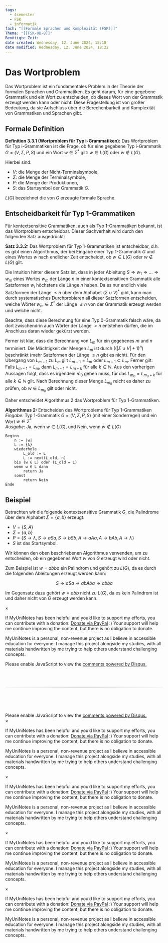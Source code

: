 ```yaml
---
tags:
  - 4semester
  - FSK
  - informatik
fach: "[[Formale Sprachen und Komplexität (FSK)]]"
Thema: "[[FSK-ÜB-8]]"
Benötigte Zeit:
date created: Wednesday, 12. June 2024, 15:18
date modified: Wednesday, 12. June 2024, 18:22
---
```


# Das Wortproblem

Das Wortproblem ist ein fundamentales Problem in der Theorie der formalen Sprachen und Grammatiken. Es geht darum, für eine gegebene Grammatik und ein Wort zu entscheiden, ob dieses Wort von der Grammatik erzeugt werden kann oder nicht. Diese Fragestellung ist von großer Bedeutung, da sie Aufschluss über die Berechenbarkeit und Komplexität von Grammatiken und Sprachen gibt.

## Formale Definition

**Definition 3.3.1 (Wortproblem für Typ i-Grammatiken):** Das Wortproblem für Typ i-Grammatiken ist die Frage, ob für eine gegebene Typ i-Grammatik $G = (V, \Sigma, P, S)$ und ein Wort $w \in \Sigma^*$ gilt: $w \in L(G)$ oder $w \notin L(G)$.

Hierbei sind:

- $V$: die Menge der Nicht-Terminalsymbole,
- $\Sigma$: die Menge der Terminalsymbole,
- $P$: die Menge der Produktionen,
- $S$: das Startsymbol der Grammatik $G$.

$L(G)$ bezeichnet die von $G$ erzeugte formale Sprache.

## Entscheidbarkeit für Typ 1-Grammatiken

Für kontextsensitive Grammatiken, auch als Typ 1-Grammatiken bekannt, ist das Wortproblem entscheidbar. Dieser Sachverhalt wird durch den folgenden Satz ausgedrückt:

**Satz 3.3.2:** Das Wortproblem für Typ 1-Grammatiken ist entscheidbar, d.h. es gibt einen Algorithmus, der bei Eingabe einer Typ 1-Grammatik $G$ und eines Wortes $w$ nach endlicher Zeit entscheidet, ob $w \in L(G)$ oder $w \notin L(G)$ gilt.

Die Intuition hinter diesem Satz ist, dass in jeder Ableitung $S \Rightarrow w_1 \Rightarrow \dots \Rightarrow w_m$ eines Wortes $w_m$ der Länge $n$ in einer kontextsensitiven Grammatik alle Satzformen $w_i$ höchstens die Länge $n$ haben. Da es nur endlich viele Satzformen der Länge $\leq n$ über dem Alphabet $(\Sigma \cup V)^*$ gibt, kann man durch systematisches Durchprobieren all dieser Satzformen entscheiden, welche Wörter $w_m \in \Sigma^*$ der Länge $\leq n$ von der Grammatik erzeugt werden und welche nicht.

Beachte, dass diese Berechnung für eine Typ 0-Grammatik falsch wäre, da dort zwischendrin auch Wörter der Länge $> n$ entstehen dürfen, die im Anschluss daran wieder gekürzt werden.

Ferner ist klar, dass die Berechnung von $L_m$ für ein gegebenes $m$ und $n$ terminiert. Die Mächtigkeit der Mengen $L_m$ ist durch $((|\Sigma \cup V| + 1)^n)$ beschränkt (mehr Satzformen der Länge $\leq n$ gibt es nicht). Für den Übergang von $L_{m-1}$ zu $L_m$ gilt $L_{m-1} = L_m$ oder $L_{m-1} \subset L_m$. Ferner gilt: Falls $L_{m-1} = L_m$, dann $L_{m-1} = L_{m+k}$ für alle $k \in \mathbb{N}$. Aus den vorherigen Aussagen folgt, dass es irgendein $m_0$ geben muss, für das $L_{m_0} = L_{m_0+k}$ für alle $k \in \mathbb{N}$ gilt. Nach Berechnung dieser Menge $L_{m_0}$ reicht es daher zu prüfen, ob $w \in L_{m_0}$ gilt oder nicht.

Daher entscheidet Algorithmus 2 das Wortproblem für Typ 1-Grammatiken.

**Algorithmus 2:** Entscheiden des Wortproblems für Typ 1-Grammatiken  
_Eingabe:_ Typ 1-Grammatik $G = (V, \Sigma, P, S)$ (mit einer Sonderregel) und ein Wort $w \in \Sigma^*$  
_Ausgabe:_ Ja, wenn $w \in L(G)$, und Nein, wenn $w \notin L(G)$

```
Beginn
    n := |w|
    L := {λ}
    wiederhole
        L_old := L
        L := next(L_old, n)
    bis (w ∈ L) oder (L_old = L)
    wenn w ∈ L dann
        return Ja
    sonst
        return Nein
Ende
```

## Beispiel

Betrachten wir die folgende kontextsensitive Grammatik $G$, die Palindrome über dem Alphabet $\Sigma = \{a, b\}$ erzeugt:

- $V = \{S, A\}$
- $\Sigma = \{a, b\}$
- $P = \{S \rightarrow \lambda, S \rightarrow aSa, S \rightarrow bSb, A \rightarrow aAa, A \rightarrow bAb, A \rightarrow \lambda\}$
- $S$ ist das Startsymbol.

Wir können den oben beschriebenen Algorithmus verwenden, um zu entscheiden, ob ein gegebenes Wort $w$ von $G$ erzeugt wird oder nicht.

Zum Beispiel ist $w = abba$ ein Palindrom und gehört zu $L(G)$, da es durch die folgenden Ableitungen erzeugt werden kann:

$$
 S \Rightarrow aSa \Rightarrow abAba \Rightarrow abba
$$

Im Gegensatz dazu gehört $w = abb$ nicht zu $L(G)$, da es kein Palindrom ist und daher nicht von $G$ erzeugt werden kann.

<!-- Modal START -->
<div id="myModal" class="modal">
  <div class="modal-content">
    <span id="closeModal" class="close">&times;</span>
    <p class="modal-text">
      If MyUniNotes has been helpful and you’d like to support my efforts, <span class="modal-highlight"> you can contribute with a donation: <a class="modal-dono-link" href="https://paypal.me/myuninotes4u">Donate via PayPal</a> :) </span> Your support will help me continue improving the content, but there is no obligation to donate.
    </p>
    <p class="modal-text">
      <span class="modal-highlight">MyUniNotes is a personal, non-revenue project as I believe in accessible education for everyone.</span> I manage this project alongside my studies, with all materials handwritten by me trying to help others understand challenging concepts.
    </p>
  </div>
</div>

<script>
  // JavaScript to display the modal on page load
  document.addEventListener('DOMContentLoaded', function() {
    // Generate a random number between 1 and 1
    // Wanted it to load with a adjustable probability for every page load but did not work, as DOM is loaded only once. Therefore now loading it every time website is visited and DOM is loaded.
    const randomNumber = Math.floor(Math.random() * 1) + 1; 
    // console.log(randomNumber)
    if (randomNumber === 1) {
      setTimeout(function() {
        const modal = document.getElementById('myModal');
        if (modal) {
          modal.classList.add('show');
        }
      }, 1000); // Adjust the delay as needed

      const closeModal = document.getElementById('closeModal');
      if (closeModal) {
        closeModal.addEventListener('click', function() {
          const modal = document.getElementById('myModal');
          if (modal) {
            modal.classList.remove('show');
          }
        });
      }
    } else {
      // Ensure the modal is hidden if the random number is not 1
      const modal = document.getElementById('myModal');
      if (modal) {
        modal.style.display = 'none';
      }
    }
  });
</script>
<!-- Modal END -->

<!-- DISQUS SCRIPT COMMENT START -->

<!-- DISQUS RECOMMENDATION START -->

<div id="disqus_recommendations"></div>

<script> 
(function() { // REQUIRED CONFIGURATION VARIABLE: EDIT THE SHORTNAME BELOW
var d = document, s = d.createElement('script'); // IMPORTANT: Replace EXAMPLE with your forum shortname!
s.src = 'https://myuninotes.disqus.com/recommendations.js'; s.setAttribute('data-timestamp', +new Date());
(d.head || d.body).appendChild(s);
})();
</script>
<noscript>
Please enable JavaScript to view the 
<a href="https://disqus.com/?ref_noscript" rel="nofollow">
comments powered by Disqus.
</a>
</noscript>

<!-- DISQUS RECOMMENDATION END -->

<hr style="border: none; height: 2px; background: linear-gradient(to right, #f0f0f0, #ccc, #f0f0f0); margin-top: 4rem; margin-bottom: 5rem;">
<div id="disqus_thread"></div>
<script>
    /**
    *  RECOMMENDED CONFIGURATION VARIABLES: EDIT AND UNCOMMENT THE SECTION BELOW TO INSERT DYNAMIC VALUES FROM YOUR PLATFORM OR CMS.
    *  LEARN WHY DEFINING THESE VARIABLES IS IMPORTANT: https://disqus.com/admin/universalcode/#configuration-variables    */
    /*
    var disqus_config = function () {
    this.page.url = PAGE_URL;  // Replace PAGE_URL with your page's canonical URL variable
    this.page.identifier = PAGE_IDENTIFIER; // Replace PAGE_IDENTIFIER with your page's unique identifier variable
    };
    */
    (function() { // DON'T EDIT BELOW THIS LINE
    var d = document, s = d.createElement('script');
    s.src = 'https://myuninotes.disqus.com/embed.js';
    s.setAttribute('data-timestamp', +new Date());
    (d.head || d.body).appendChild(s);
    })();
</script>
<noscript>Please enable JavaScript to view the <a href="https://disqus.com/?ref_noscript">comments powered by Disqus.</a></noscript>

<!-- DISQUS SCRIPT COMMENT END -->

<!-- Modal START -->
<div id="myModal" class="modal">
  <div class="modal-content">
    <span id="closeModal" class="close">&times;</span>
    <p class="modal-text">
      If MyUniNotes has been helpful and you’d like to support my efforts, <span class="modal-highlight"> you can contribute with a donation: <a class="modal-dono-link" href="https://paypal.me/myuninotes4u">Donate via PayPal</a> :) </span> Your support will help me continue improving the content, but there is no obligation to donate.
    </p>
    <p class="modal-text">
      <span class="modal-highlight">MyUniNotes is a personal, non-revenue project as I believe in accessible education for everyone.</span> I manage this project alongside my studies, with all materials handwritten by me trying to help others understand challenging concepts.
    </p>
  </div>
</div>

<script>
  // JavaScript to display the modal on page load
  document.addEventListener('DOMContentLoaded', function() {
    // Generate a random number between 1 and 1
    // Wanted it to load with a adjustable probability for every page load but did not work, as DOM is loaded only once. Therefore now loading it every time website is visited and DOM is loaded.
    const randomNumber = Math.floor(Math.random() * 1) + 1; 
    // console.log(randomNumber)
    if (randomNumber === 1) {
      setTimeout(function() {
        const modal = document.getElementById('myModal');
        if (modal) {
          modal.classList.add('show');
        }
      }, 1000); // Adjust the delay as needed

      const closeModal = document.getElementById('closeModal');
      if (closeModal) {
        closeModal.addEventListener('click', function() {
          const modal = document.getElementById('myModal');
          if (modal) {
            modal.classList.remove('show');
          }
        });
      }
    } else {
      // Ensure the modal is hidden if the random number is not 1
      const modal = document.getElementById('myModal');
      if (modal) {
        modal.style.display = 'none';
      }
    }
  });
</script>
<!-- Modal END -->

<!-- Modal START -->
<div id="myModal" class="modal">
  <div class="modal-content">
    <span id="closeModal" class="close">&times;</span>
    <p class="modal-text">
      If MyUniNotes has been helpful and you’d like to support my efforts, <span class="modal-highlight"> you can contribute with a donation: <a class="modal-dono-link" href="https://paypal.me/myuninotes4u">Donate via PayPal</a> :) </span> Your support will help me continue improving the content, but there is no obligation to donate.
    </p>
    <p class="modal-text">
      <span class="modal-highlight">MyUniNotes is a personal, non-revenue project as I believe in accessible education for everyone.</span> I manage this project alongside my studies, with all materials handwritten by me trying to help others understand challenging concepts.
    </p>
  </div>
</div>

<script>
  // JavaScript to display the modal on page load
  document.addEventListener('DOMContentLoaded', function() {
    // Generate a random number between 1 and 1
    // Wanted it to load with a adjustable probability for every page load but did not work, as DOM is loaded only once. Therefore now loading it every time website is visited and DOM is loaded.
    const randomNumber = Math.floor(Math.random() * 1) + 1; 
    // console.log(randomNumber)
    if (randomNumber === 1) {
      setTimeout(function() {
        const modal = document.getElementById('myModal');
        if (modal) {
          modal.classList.add('show');
        }
      }, 1000); // Adjust the delay as needed

      const closeModal = document.getElementById('closeModal');
      if (closeModal) {
        closeModal.addEventListener('click', function() {
          const modal = document.getElementById('myModal');
          if (modal) {
            modal.classList.remove('show');
          }
        });
      }
    } else {
      // Ensure the modal is hidden if the random number is not 1
      const modal = document.getElementById('myModal');
      if (modal) {
        modal.style.display = 'none';
      }
    }
  });
</script>
<!-- Modal END -->

<!-- Modal START -->
<div id="myModal" class="modal">
  <div class="modal-content">
    <span id="closeModal" class="close">&times;</span>
    <p class="modal-text">
      If MyUniNotes has been helpful and you’d like to support my efforts, <span class="modal-highlight"> you can contribute with a donation: <a class="modal-dono-link" href="https://paypal.me/myuninotes4u">Donate via PayPal</a> :) </span> Your support will help me continue improving the content, but there is no obligation to donate.
    </p>
    <p class="modal-text">
      <span class="modal-highlight">MyUniNotes is a personal, non-revenue project as I believe in accessible education for everyone.</span> I manage this project alongside my studies, with all materials handwritten by me trying to help others understand challenging concepts.
    </p>
  </div>
</div>

<script>
  // JavaScript to display the modal on page load
  document.addEventListener('DOMContentLoaded', function() {
    // Generate a random number between 1 and 1
    // Wanted it to load with a adjustable probability for every page load but did not work, as DOM is loaded only once. Therefore now loading it every time website is visited and DOM is loaded.
    const randomNumber = Math.floor(Math.random() * 1) + 1; 
    // console.log(randomNumber)
    if (randomNumber === 1) {
      setTimeout(function() {
        const modal = document.getElementById('myModal');
        if (modal) {
          modal.classList.add('show');
        }
      }, 1000); // Adjust the delay as needed

      const closeModal = document.getElementById('closeModal');
      if (closeModal) {
        closeModal.addEventListener('click', function() {
          const modal = document.getElementById('myModal');
          if (modal) {
            modal.classList.remove('show');
          }
        });
      }
    } else {
      // Ensure the modal is hidden if the random number is not 1
      const modal = document.getElementById('myModal');
      if (modal) {
        modal.style.display = 'none';
      }
    }
  });
</script>
<!-- Modal END -->

<!-- Modal START -->
<div id="myModal" class="modal">
  <div class="modal-content">
    <span id="closeModal" class="close">&times;</span>
    <p class="modal-text">
      If MyUniNotes has been helpful and you’d like to support my efforts, <span class="modal-highlight"> you can contribute with a donation: <a class="modal-dono-link" href="https://paypal.me/myuninotes4u">Donate via PayPal</a> :) </span> Your support will help me continue improving the content, but there is no obligation to donate.
    </p>
    <p class="modal-text">
      <span class="modal-highlight">MyUniNotes is a personal, non-revenue project as I believe in accessible education for everyone.</span> I manage this project alongside my studies, with all materials handwritten by me trying to help others understand challenging concepts.
    </p>
  </div>
</div>

<script>
  // JavaScript to display the modal on page load
  document.addEventListener('DOMContentLoaded', function() {
    // Generate a random number between 1 and 1
    // Wanted it to load with a adjustable probability for every page load but did not work, as DOM is loaded only once. Therefore now loading it every time website is visited and DOM is loaded.
    const randomNumber = Math.floor(Math.random() * 1) + 1; 
    // console.log(randomNumber)
    if (randomNumber === 1) {
      setTimeout(function() {
        const modal = document.getElementById('myModal');
        if (modal) {
          modal.classList.add('show');
        }
      }, 1000); // Adjust the delay as needed

      const closeModal = document.getElementById('closeModal');
      if (closeModal) {
        closeModal.addEventListener('click', function() {
          const modal = document.getElementById('myModal');
          if (modal) {
            modal.classList.remove('show');
          }
        });
      }
    } else {
      // Ensure the modal is hidden if the random number is not 1
      const modal = document.getElementById('myModal');
      if (modal) {
        modal.style.display = 'none';
      }
    }
  });
</script>
<!-- Modal END -->
